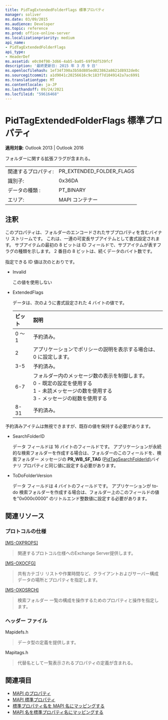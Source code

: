 ```yaml
---
title: PidTagExtendedFolderFlags 標準プロパティ
manager: soliver
ms.date: 03/09/2015
ms.audience: Developer
ms.topic: reference
ms.prod: office-online-server
ms.localizationpriority: medium
api_name:
- PidTagExtendedFolderFlags
api_type:
- HeaderDef
ms.assetid: e0c04f98-3d66-4ab5-ba05-69f9df539fcf
description: '最終更新日: 2015 年 3 月 9 日'
ms.openlocfilehash: 1ef34f390a3b58d805ed023862a8621d8932de0c
ms.sourcegitcommit: a1d9041c20256616c9c183f7d1049142a7ac6991
ms.translationtype: MT
ms.contentlocale: ja-JP
ms.lasthandoff: 09/24/2021
ms.locfileid: "59616468"
---
```

# <a name="pidtagextendedfolderflags-canonical-property"></a>PidTagExtendedFolderFlags 標準プロパティ
 
**適用対象**: Outlook 2013 | Outlook 2016 
  
フォルダーに関する拡張フラグが含まれる。
  
|||
|:-----|:-----|
|関連するプロパティ:  <br/> |PR_EXTENDED_FOLDER_FLAGS  <br/> |
|識別子:  <br/> |0x36DA  <br/> |
|データの種類 :   <br/> |PT_BINARY  <br/> |
|エリア:  <br/> |MAPI コンテナー  <br/> |
   
## <a name="remarks"></a>注釈

このプロパティは、フォルダーのエンコードされたサブプロパティを含むバイナリ ストリームです。 これは、一連の可変長サブアイテムとして書式設定されます。 サブアイテムの最初の 8 ビットは ID フィールドで、サブアイテムが表すフラグの種類を示します。 2 番目の 8 ビットは、続くデータのバイト数です。
  
指定できる ID 値は次のとおりです。
  
- Invalid
    
   この値を使用しない
    
- ExtendedFlags
    
   データは、次のように書式設定された 4 バイトの値です。
    
   |**ビット**|**説明**|
   |:-----|:-----|
   |0 ～ 1  <br/> |予約済み。  <br/> |
   |2  <br/> |アプリケーションでポリシーの説明を表示する場合は、0 に設定します。  <br/> |
   |3-5  <br/> |予約済み。  <br/> |
   |6-7  <br/> |フォルダー内のメッセージ数の表示を制御します。  <br/> 0 - 既定の設定を使用する  <br/> 1 - 未読メッセージの数を使用する  <br/> 3 - メッセージの総数を使用する  <br/> |
   |8-31  <br/> |予約済み。  <br/> |
   
予約済みアイテムは無視できますが、既存の値を保持する必要があります。
    
- SearchFolderID
    
   データ フィールドは 16 バイトのフィールドです。 アプリケーションが永続的な検索フォルダーを作成する場合は、フォルダーのこのフィールドを、検索フォルダー メッセージの **PR_WB_SF_TAG** ([PidTagSearchFolderId)](pidtagsearchfolderid-canonical-property.md)バイナリ プロパティと同じ値に設定する必要があります。
    
- ToDoFolderVersion
    
   データ フィールドは 4 バイトのフィールドです。 アプリケーションが to-do 検索フォルダーを作成する場合は、フォルダー上のこのフィールドの値を"0x000c0000" のリトルエンド整数値に設定する必要があります。
    
## <a name="related-resources"></a>関連リソース

### <a name="protocol-specifications"></a>プロトコルの仕様

[[MS-OXPROPS]](https://msdn.microsoft.com/library/f6ab1613-aefe-447d-a49c-18217230b148%28Office.15%29.aspx)
  
> 関連するプロトコル仕様へのExchange Server提供します。
    
[[MS-OXOCFG]](https://msdn.microsoft.com/library/7d466dd5-c156-4da9-9a01-75c78e7e1a67%28Office.15%29.aspx)
  
> 共有カテゴリ リストや作業時間など、クライアントおよびサーバー構成データの場所とプロパティを指定します。
    
[[MS-OXOSRCH]](https://msdn.microsoft.com/library/c72e49b8-78c7-4483-ad65-e46e9133673b%28Office.15%29.aspx)
  
> 検索フォルダー 一覧の構成を操作するためのプロパティと操作を指定します。
    
### <a name="header-files"></a>ヘッダー ファイル

Mapidefs.h
  
> データ型の定義を提供します。
    
Mapitags.h
  
> 代替名として一覧表示されるプロパティの定義が含まれる。
    
## <a name="see-also"></a>関連項目

- [MAPI のプロパティ](mapi-properties.md)
- [MAPI 標準プロパティ](mapi-canonical-properties.md)
- [標準プロパティ名を MAPI 名にマッピングする](mapping-canonical-property-names-to-mapi-names.md)
- [MAPI 名を標準プロパティ名にマッピングする](mapping-mapi-names-to-canonical-property-names.md)

